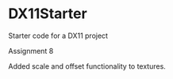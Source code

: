# DX11Starter
Starter code for a DX11 project

Assignment 8

Added scale and offset functionality to textures.